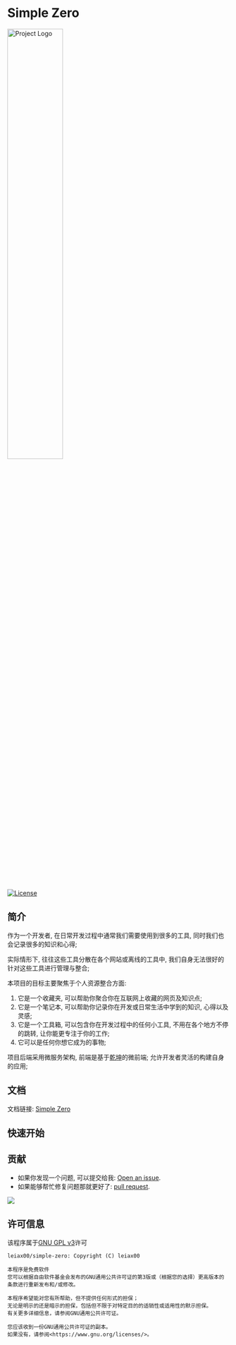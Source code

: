 # Simple Zero
<img src="https://oss.leiax00.cn/pics/favor/logo-simple_zero.png" alt="Project Logo" width="50%">

<div style="text-align: left">
  <a href="https://github.com/leiax00/simple-zero/blob/main/LICENSE">
    <img src="https://img.shields.io/github/license/leiax00/simple-zero?label=license&logo=github&color=f80&logoColor=fff" alt="License" />
  </a>
</div>


## 简介
作为一个开发者, 在日常开发过程中通常我们需要使用到很多的工具, 同时我们也会记录很多的知识和心得;

实际情形下, 往往这些工具分散在各个网站或离线的工具中, 我们自身无法很好的针对这些工具进行管理与整合;

本项目的目标主要聚焦于个人资源整合方面:
1. 它是一个收藏夹, 可以帮助你聚合你在互联网上收藏的网页及知识点;
2. 它是一个笔记本, 可以帮助你记录你在开发或日常生活中学到的知识, 心得以及灵感;
3. 它是一个工具箱, 可以包含你在开发过程中的任何小工具, 不用在各个地方不停的跳转, 让你能更专注于你的工作;
4. 它可以是任何你想它成为的事物;

项目后端采用微服务架构, 前端是基于[乾坤](https://github.com/kuitos/qiankun#readme)的微前端; 允许开发者灵活的构建自身的应用;

## 文档
文档链接: [Simple Zero](./docs/index.md)

## 快速开始



## 贡献

- 如果你发现一个问题, 可以提交给我: [Open an issue](https://github.com/leiax00/simple-zero/issues).
- 如果能够帮忙修复问题那就更好了: [pull request](https://github.com/leiax00/simple-zero/pull).

<a href="https://github.com/leiax00/simple-zero/graphs/contributors">
  <img src="https://contrib.rocks/image?repo=leiax00/simple-zero" />
</a>

## 许可信息
该程序属于[GNU GPL v3](https://www.gnu.org/licenses/gpl-3.0.txt)许可

```text
leiax00/simple-zero: Copyright (C) leiax00

本程序是免费软件
您可以根据自由软件基金会发布的GNU通用公共许可证的第3版或（根据您的选择）更高版本的条款进行重新发布和/或修改。

本程序希望能对您有所帮助，但不提供任何形式的担保；
无论是明示的还是暗示的担保，包括但不限于对特定目的的适销性或适用性的默示担保。
有关更多详细信息，请参阅GNU通用公共许可证。

您应该收到一份GNU通用公共许可证的副本。
如果没有，请参阅<https://www.gnu.org/licenses/>。
```